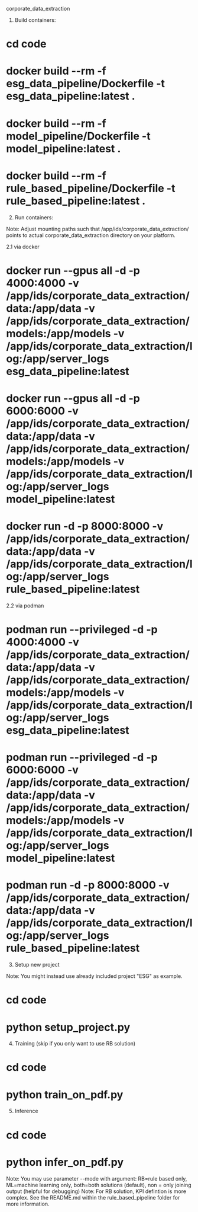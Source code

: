 corporate_data_extraction

1. Build containers:

# cd code
# docker build --rm -f esg_data_pipeline/Dockerfile -t esg_data_pipeline:latest .
# docker build --rm -f model_pipeline/Dockerfile -t model_pipeline:latest .
# docker build --rm -f rule_based_pipeline/Dockerfile -t rule_based_pipeline:latest .

2. Run containers:

Note: Adjust mounting paths such that /app/ids/corporate_data_extraction/ points to actual corporate_data_extraction directory on your platform.

2.1 via docker
# docker run --gpus all -d -p 4000:4000 -v /app/ids/corporate_data_extraction/data:/app/data -v /app/ids/corporate_data_extraction/models:/app/models -v /app/ids/corporate_data_extraction/log:/app/server_logs esg_data_pipeline:latest 
# docker run --gpus all -d -p 6000:6000 -v /app/ids/corporate_data_extraction/data:/app/data -v /app/ids/corporate_data_extraction/models:/app/models -v /app/ids/corporate_data_extraction/log:/app/server_logs model_pipeline:latest 
# docker run -d -p 8000:8000 -v /app/ids/corporate_data_extraction/data:/app/data -v /app/ids/corporate_data_extraction/log:/app/server_logs rule_based_pipeline:latest 

2.2 via podman
# podman run --privileged -d -p 4000:4000 -v /app/ids/corporate_data_extraction/data:/app/data -v /app/ids/corporate_data_extraction/models:/app/models -v /app/ids/corporate_data_extraction/log:/app/server_logs esg_data_pipeline:latest 
# podman run --privileged -d -p 6000:6000 -v /app/ids/corporate_data_extraction/data:/app/data -v /app/ids/corporate_data_extraction/models:/app/models -v /app/ids/corporate_data_extraction/log:/app/server_logs model_pipeline:latest 
# podman run -d -p 8000:8000 -v /app/ids/corporate_data_extraction/data:/app/data -v /app/ids/corporate_data_extraction/log:/app/server_logs rule_based_pipeline:latest 

3. Setup new project

Note: You might instead use already included project "ESG" as example.

# cd code
# python setup_project.py


4. Training (skip if you only want to use RB solution)

# cd code
# python train_on_pdf.py


5. Inference

# cd code
# python infer_on_pdf.py

Note: You may use parameter --mode with argument: RB=rule based only, ML=machine learning only, both=both solutions (default), non = only joining output (helpful for debugging)
Note: For RB solution, KPI defintion is more complex. See the README.md within the rule_based_pipeline folder for more information.
